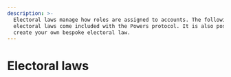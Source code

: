 ```yaml
---
description: >-
  Electoral laws manage how roles are assigned to accounts. The following
  electoral laws come included with the Powers protocol. It is also possible to
  create your own bespoke electoral law.
---
```


# Electoral laws

